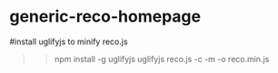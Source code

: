 # generic-reco-homepage

#install uglifyjs to minify reco.js
>> npm install -g uglifyjs
>> uglifyjs reco.js -c -m -o reco.min.js


